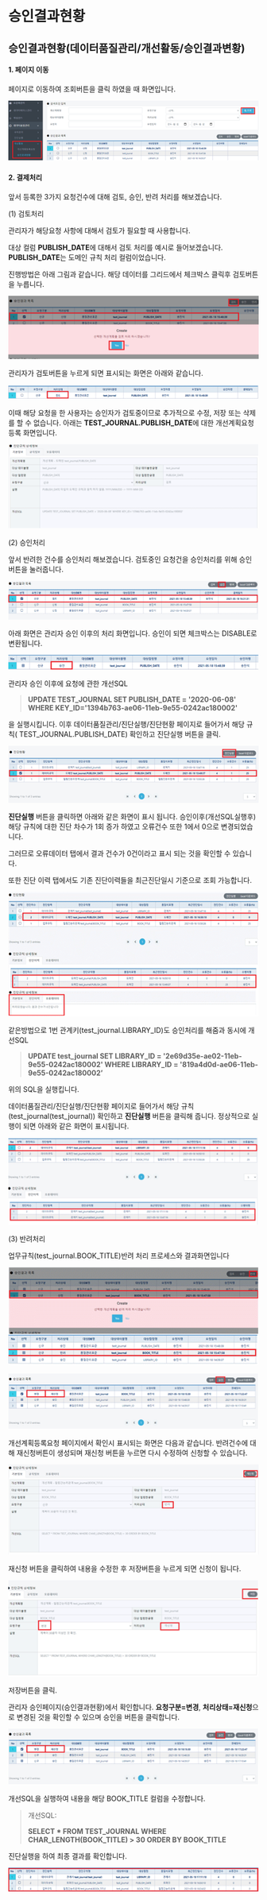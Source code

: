 # 승인결과현황

## 승인결과현황(데이터품질관리/개선활동/승인결과변황)



#### &#x20; 1. 페이지 이동

페이지로 이동하여 조회버튼을 클릭 하였을 때 화면입니다.

![](../../../.gitbook/assets/10-1.png)



#### &#x20; 2. 결제처리

앞서 등록한 3가지 요청건수에 대해 검토, 승인, 반려 처리를 해보겠습니다.

(1) 검토처리&#x20;

관리자가 해당요청 사항에 대해서 검토가 필요할 때 사용합니다.

&#x20;대상 컬럼 **PUBLISH\_DATE**에 대해서 검토 처리를 예시로 들어보겠습니다. **PUBLISH\_DATE**는 도메인 규칙 처리 컬럼이었습니다.&#x20;

진행방법은 아래 그림과 같습니다. 해당 데이터를 그리드에서 체크박스 클릭후 검토버튼을 누릅니다.

![](../../../.gitbook/assets/10-2.png)

관리자가 검토버튼을 누르게 되면 표시되는 화면은 아래와 같습니다.

![](../../../.gitbook/assets/10-3.png)

이때 해당 요청을 한 사용자는 승인자가 검토중이므로 추가적으로 수정, 저장 또는 삭제를 할 수 없습니다. 아래는 **TEST\_JOURNAL.PUBLISH\_DATE**에 대한 개선계획요청등록 화면입니다.&#x20;

![](../../../.gitbook/assets/10-4.png)

(2) 승인처리

앞서 반려한 건수를 승인처리 해보겠습니다. 검토중인 요청건을 승인처리를 위해 승인 버튼을 눌러줍니다.

![](../../../.gitbook/assets/10-5.png)

아래 화면은 관리자 승인 이후의 처리 화면입니다. 승인이 되면 체크박스는 DISABLE로 변환됩니다.

![](../../../.gitbook/assets/10-6.png)

관리자 승인 이후에 요청에 관한 개선SQL

> **UPDATE TEST\_JOURNAL SET PUBLISH\_DATE = '2020-06-08' WHERE KEY\_ID='1394b763-ae06-11eb-9e55-0242ac180002'**

을 실행시킵니다. 이후 데이터품질관리/진단실행/진단현황 페이지로 들어가서 해당 규칙( TEST\_JOURNAL.PUBLISH\_DATE) 확인하고 진단실행 버튼을 클릭.

![](../../../.gitbook/assets/10-7.png)



**진단실행** 버튼을 클릭하면 아래와 같은 화면이 표시 됩니다. 승인이후(개선SQL실행후) 해당 규칙에 대한 진단 차수가 1회 증가 하였고 오류건수 또한 1에서 0으로 변경되었습니다.&#x20;

그러므로 오류데이터 탭에서 결과 건수가 0건이라고 표시 되는 것을 확인할 수 있습니다.

또한 진단 이력 탭에서도 기존 진단이력들을 최근진단일시 기준으로 조회 가능합니다.

![](../../../.gitbook/assets/10-8.gif)

같은방법으로 1번 관계키(test\_journal.LIBRARY\_ID)도 승인처리를 해줌과 동시에 개선SQL

> **UPDATE test\_journal SET LIBRARY\_ID = '2e69d35e-ae02-11eb-9e55-0242ac180002' WHERE LIBRARY\_ID = '819a4d0d-ae06-11eb-9e55-0242ac180002’**

위의 SQL을 실행킵니다.

데이터품질관리/진단실행/진단현황 페이지로 들어가서 해당 규칙(test\_journal(test\_journal)) 확인하고 **진단실행** 버튼을 클릭해 줍니다. 정상적으로 실행이 되면 아래와 같은 화면이 표시됩니다.

![](../../../.gitbook/assets/10-9.png)

(3) 반려처리

업무규칙(test\_journal.BOOK\_TITLE)반려 처리 프로세스와 결과화면입니다

![](../../../.gitbook/assets/10-10.gif)

![](../../../.gitbook/assets/10-11.png)

개선계획등록요청 페이지에서 확인시 표시되는 화면은 다음과 같습니다. 반려건수에 대해 재신청버튼이 생성되며 재신청 버튼을 누르면 다시 수정하여 신청할 수 있습니다.

![](../../../.gitbook/assets/10-12.png)

재신청 버튼을 클릭하여 내용을 수정한 후 저장버튼을 누르게 되면 신청이 됩니다.

![](../../../.gitbook/assets/10-13.png)

저장버튼을 클릭.

관리자 승인페이지(승인결과현황)에서 확인합니다. **요청구분=변경**, **처리상태=재신청**으로 변경된 것을 확인할 수 있으며 승인을 버튼을 클릭합니다.

![](../../../.gitbook/assets/10-14.png)

개선SQL을 실행하여 내용을 해당 BOOK\_TITLE 컬럼을 수정합니다.

> 개선SQL:
>
> **SELECT \* FROM TEST\_JOURNAL WHERE CHAR\_LENGTH(BOOK\_TITLE) > 30 ORDER BY BOOK\_TITLE**&#x20;

진단실행을 하여 최종 결과를 확인합니다.

![](../../../.gitbook/assets/10-15.png)






















